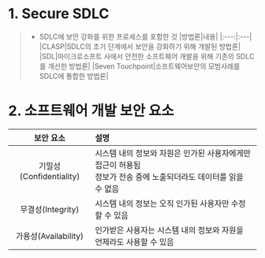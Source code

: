 # 1. Secure SDLC
> - SDLC에 보안 강화를 위한 프로세스를 포함한 것
|방법론|내용|
|:---:|:---|
|CLASP|SDLC의 초기 단계에서 보안을 강화하기 위해 개발된 방법론|
|SDL|마이크로소프트 사에서 안전한 소프트웨어 개발을 위해 기존의 SDLC를 개선한 방법론|
|Seven Touchpoint|소프트웨어보안의 모범사례를 SDLC에 통합한 방법론|

# 2. 소프트웨어 개발 보안 요소
|보안 요소|설명|
|:---:|:---|
|기밀성(Confidentiality)|시스템 내의 정보와 자원은 인가된 사용자에게만 접근이 허용됨 </br> 정보가 전송 중에 노출되더라도 데이터를 읽을 수 없음|
|무결성(Integrity)|시스템 내의 정보는 오직 인가된 사용자만 수정할 수 있음|
|가용성(Availability)|인가받은 사용자는 시스템 내의 정보와 자원을 언제라도 사용할 수 있음|
